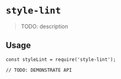 # `style-lint`

> TODO: description

## Usage

```
const styleLint = require('style-lint');

// TODO: DEMONSTRATE API
```
